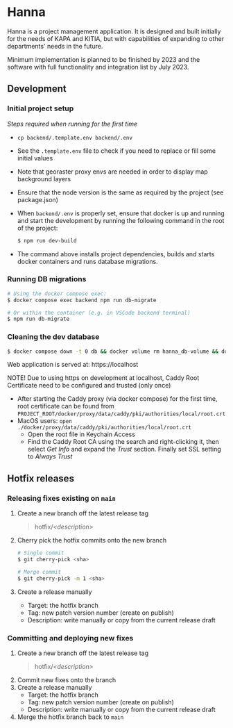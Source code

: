 # Hanna

Hanna is a project management application. It is designed and built initially for the needs of KAPA and KITIA, but with capabilities of expanding to other departments' needs in the future.

Minimum implementation is planned to be finished by 2023 and the software with full functionality and integration list by July 2023.

## Development

### Initial project setup

_Steps required when running for the first time_

- `cp backend/.template.env backend/.env`
- See the `.template.env` file to check if you need to replace or fill some initial values
- Note that georaster proxy envs are needed in order to display map background layers
- Ensure that the node version is the same as required by the project (see package.json)
- When `backend/.env` is properly set, ensure that docker is up and running and start the development by running the following command in the root of the project:

  ```sh
  $ npm run dev-build
  ```

- The command above installs project dependencies, builds and starts docker containers and runs database migrations.

### Running DB migrations

```sh
# Using the docker compose exec:
$ docker compose exec backend npm run db-migrate

# Or within the container (e.g. in VSCode backend terminal)
$ npm run db-migrate

```

### Cleaning the dev database

```sh
$ docker compose down -t 0 db && docker volume rm hanna_db-volume && docker compose up db -d
```

Web application is served at: https://localhost

NOTE! Due to using https on development at localhost, Caddy Root Certificate need to be configured and trusted (only once)

- After starting the Caddy proxy (via docker compose) for the first time, root certificate can be found from `PROJECT_ROOT/docker/proxy/data/caddy/pki/authorities/local/root.crt`
- MacOS users: `open ./docker/proxy/data/caddy/pki/authorities/local/root.crt`
  - Open the root file in Keychain Access
  - Find the Caddy Root CA using the search and right-clicking it, then select _Get Info_ and expand the _Trust_ section. Finally set SSL setting to _Always Trust_

## Hotfix releases

### Releasing fixes existing on `main`

1. Create a new branch off the latest release tag
   > hotfix/_\<description\>_
2. Cherry pick the hotfix commits onto the new branch

   ```sh
   # Single commit
   $ git cherry-pick <sha>

   # Merge commit
   $ git cherry-pick -m 1 <sha>
   ```

3. Create a release manually
   - Target: the hotfix branch
   - Tag: new patch version number (create on publish)
   - Description: write manually or copy from the current release draft

### Committing and deploying new fixes

1. Create a new branch off the latest release tag
   > hotfix/_\<description\>_
2. Commit new fixes onto the branch
3. Create a release manually
   - Target: the hotfix branch
   - Tag: new patch version number (create on publish)
   - Description: write manually or copy from the current release draft
4. Merge the hotfix branch back to `main`
